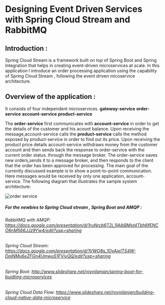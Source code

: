 # Designing Event Driven Services with Spring Cloud Stream and RabbitMQ

## Introduction :

Spring Cloud Stream is a framework built on top of Spring Boot and Spring Integration that helps in creating event-driven microservices at scale.
In this application I introduce an order processing application using the capability of Spring Cloud Stream , following the  event driven micoservice architecture. 
## Overview of the application :
It consists of four independent microservices. 
**gateway-service** 
**order-service**
**account-service**
**product-service**

The **order-service**  first communicates with **account-service** in order to get the details of the customer and his acount balance. Upon receiving the message,account-service calls the  **product-service** calls the method exposed by product-service in order to find out its price. Upon receiving the product price details account-service withdraws money from the customer account and then sends back the response to order-service with the current order status. through the message broker. The order-service saves new orders,sends it to a message broker, and then responds to the client that the order has been approved for processing. The main goal of the currently discussed example is to show a point-to-point communication. Here messages would be received by only one application, account-service. The following diagram that illustrates the sample system architecture:


![order service](https://user-images.githubusercontent.com/9249786/50053873-f11a5100-0161-11e9-80e7-af6bb3b96976.png)



##### For the newbies to Spring Cloud stream , Spring Boot and AMQP :

###### RabbitMQ with AMQP: https://docs.google.com/presentation/d/1ruNrcb6T2j_1IAjbBMst4Tbh6fENCO6nM566JJz9Yw4/edit?usp=sharing
###### Spring Cloud Stream: https://docs.google.com/presentation/d/1VWO8s_1OvAieITS4W-DajNMu6eZFGn4UmwuS1FVivQQ/edit?usp=sharing
###### Spring Boot: http://www.slideshare.net/roynilanjan/spring-boot-for-buidling-microservices
###### Spring Cloud Data Flow: https://www.slideshare.net/roynilanjan/building-cloud-native-data-microservice

